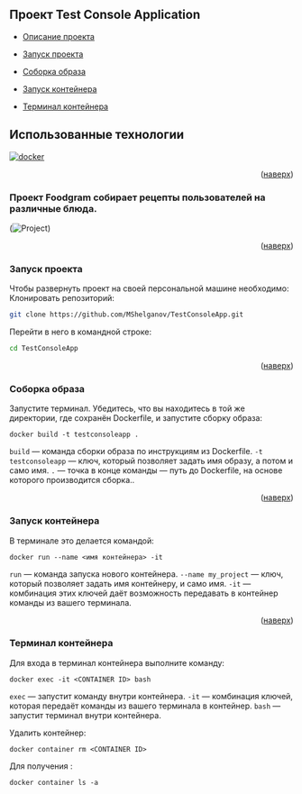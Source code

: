 ## Проект Test Console Application

- [Описание проекта](#about-project)

- [Запуск проекта](#run-project)
- [Соборка образа](#build-image)
- [Запуск контейнера](#run-container)
- [Терминал контейнера](#bash-containe)

## Использованные технологии
[![docker](https://img.shields.io/badge/-Docker-464646?style=flat-square&logo=docker)](https://www.docker.com/)
<p align="right">(<a href="#top">наверх</a>)</p>


### <a name="about-project">Проект Foodgram собирает рецепты пользователей на различные блюда.</a>

(![Project](https://github.com/MShelganov/TestConsoleApp))

<p align="right">(<a href="#top">наверх</a>)</p>

### <a name="run-project">Запуск проекта</a>
Чтобы развернуть проект на своей персональной машине необходимо:
Клонировать репозиторий:

```bash
git clone https://github.com/MShelganov/TestConsoleApp.git
```
Перейти в него в командной строке:

```bash
cd TestConsoleApp
```

<p align="right">(<a href="#top">наверх</a>)</p>

### <a name="build-image">Соборка образа</a>
Запустите терминал. Убедитесь, что вы находитесь в той же директории, где сохранён Dockerfile, и запустите сборку образа:
```
docker build -t testconsoleapp .
```

`build` — команда сборки образа по инструкциям из Dockerfile.
`-t testconsoleapp` — ключ, который позволяет задать имя образу, а потом и само имя.
` . ` — точка в конце команды — путь до Dockerfile, на основе которого производится сборка..

<p align="right">(<a href="#top">наверх</a>)</p>

### <a name="run-container">Запуск контейнера</a>
В терминале это делается командой:
```
docker run --name <имя контейнера> -it
```
`run` — команда запуска нового контейнера.
`--name my_project` — ключ, который позволяет задать имя контейнеру, и само имя.
`-it` — комбинация этих ключей даёт возможность передавать в контейнер команды из вашего терминала.

<p align="right">(<a href="#top">наверх</a>)</p>

### <a name="bash-container">Терминал контейнера</a>
Для входа в терминал контейнера выполните команду:
```
docker exec -it <CONTAINER ID> bash
```

`exec` — запустит команду внутри контейнера.
`-it` — комбинация ключей, которая передаёт команды из вашего терминала в контейнер.
`bash` — запустит терминал внутри контейнера.

Удалить контейнер:
```
docker container rm <CONTAINER ID>
```

Для получения <CONTAINER ID>:
```
docker container ls -a
```
